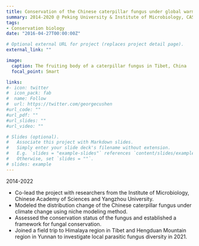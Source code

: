 ```yaml
---
title: Conservation of the Chinese caterpillar fungus under global warming
summary: 2014-2020 @ Peking University & Institute of Microbiology, CAS
tags:
- Conservation biology
date: "2016-04-27T00:00:00Z"

# Optional external URL for project (replaces project detail page).
external_link: ""

image:
  caption: The fruiting body of a caterpillar fungus in Tibet, China
  focal_point: Smart

links:
#- icon: twitter
#  icon_pack: fab
#  name: Follow
#  url: https://twitter.com/georgecushen
#url_code: ""
#url_pdf: ""
#url_slides: ""
#url_video: ""

# Slides (optional).
#   Associate this project with Markdown slides.
#   Simply enter your slide deck's filename without extension.
#   E.g. `slides = "example-slides"` references `content/slides/example-slides.md`.
#   Otherwise, set `slides = ""`.
# slides: example
---
```


2014-2022

- Co-lead the project with researchers from the Institute of Microbiology, Chinese Academy of Sciences and Yangzhou University. 
-	Modeled the distribution change of the Chinese caterpillar fungus under climate change using niche modeling method.
-	Assessed the conservation status of the fungus and established a framework for fungal conservation.
- Joined a field trip to Himalaya region in Tibet and Hengduan Mountain region in Yunnan to investigate local parasitic fungus diversity in 2021.

